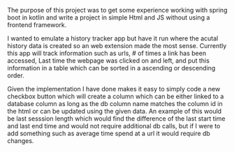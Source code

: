 The purpose of this project was to get some experience working with spring boot in kotlin and write a project in simple Html and JS without using a frontend framework. 

I wanted to emulate a history tracker app but have it run where the acutal history data is created so an web extension made the most sense.
Currently this app will track information such as urls, # of times a link has been accessed, Last time the webpage was clicked on and left, and put this information in a table which can
be sorted in a ascending or descending order. 

Given the implementation I have done makes it easy to simply code a new checkbox button which will create a column which can be either linked to
a database column as long as the db column name matches the column id in the html or can be updated using the given data. An example of this would be last sesssion length which would find the difference of the 
last start time and last end time and would not require additional db calls, but if I were to add something such as average time spend at a url it would require db changes.

